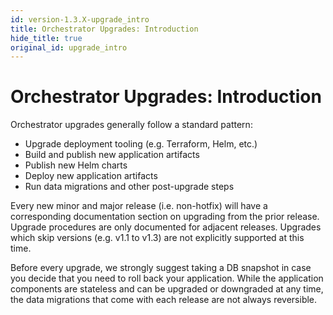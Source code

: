 ```yaml
---
id: version-1.3.X-upgrade_intro
title: Orchestrator Upgrades: Introduction
hide_title: true
original_id: upgrade_intro
---
```


# Orchestrator Upgrades: Introduction

Orchestrator upgrades generally follow a standard pattern:

- Upgrade deployment tooling (e.g. Terraform, Helm, etc.)
- Build and publish new application artifacts
- Publish new Helm charts
- Deploy new application artifacts
- Run data migrations and other post-upgrade steps

Every new minor and major release (i.e. non-hotfix) will have a corresponding
documentation section on upgrading from the prior release. Upgrade procedures
are only documented for adjacent releases. Upgrades which skip versions
(e.g. v1.1 to v1.3) are not explicitly supported at this time.

Before every upgrade, we strongly suggest taking a DB snapshot in case you
decide that you need to roll back your application. While the application
components are stateless and can be upgraded or downgraded at any time, the
data migrations that come with each release are not always reversible.

